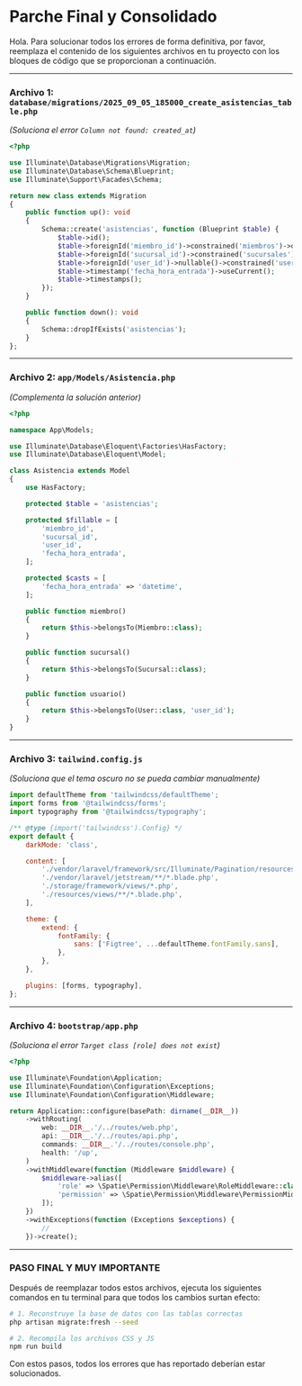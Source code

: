 # Parche Final y Consolidado

Hola. Para solucionar todos los errores de forma definitiva, por favor, reemplaza el contenido de los siguientes archivos en tu proyecto con los bloques de código que se proporcionan a continuación.

---

### Archivo 1: `database/migrations/2025_09_05_185000_create_asistencias_table.php`
*(Soluciona el error `Column not found: created_at`)*

```php
<?php

use Illuminate\Database\Migrations\Migration;
use Illuminate\Database\Schema\Blueprint;
use Illuminate\Support\Facades\Schema;

return new class extends Migration
{
    public function up(): void
    {
        Schema::create('asistencias', function (Blueprint $table) {
            $table->id();
            $table->foreignId('miembro_id')->constrained('miembros')->onDelete('cascade');
            $table->foreignId('sucursal_id')->constrained('sucursales');
            $table->foreignId('user_id')->nullable()->constrained('users')->comment('Empleado que registró la entrada');
            $table->timestamp('fecha_hora_entrada')->useCurrent();
            $table->timestamps();
        });
    }

    public function down(): void
    {
        Schema::dropIfExists('asistencias');
    }
};
```

---

### Archivo 2: `app/Models/Asistencia.php`
*(Complementa la solución anterior)*

```php
<?php

namespace App\Models;

use Illuminate\Database\Eloquent\Factories\HasFactory;
use Illuminate\Database\Eloquent\Model;

class Asistencia extends Model
{
    use HasFactory;

    protected $table = 'asistencias';

    protected $fillable = [
        'miembro_id',
        'sucursal_id',
        'user_id',
        'fecha_hora_entrada',
    ];

    protected $casts = [
        'fecha_hora_entrada' => 'datetime',
    ];

    public function miembro()
    {
        return $this->belongsTo(Miembro::class);
    }

    public function sucursal()
    {
        return $this->belongsTo(Sucursal::class);
    }

    public function usuario()
    {
        return $this->belongsTo(User::class, 'user_id');
    }
}
```

---

### Archivo 3: `tailwind.config.js`
*(Soluciona que el tema oscuro no se pueda cambiar manualmente)*

```javascript
import defaultTheme from 'tailwindcss/defaultTheme';
import forms from '@tailwindcss/forms';
import typography from '@tailwindcss/typography';

/** @type {import('tailwindcss').Config} */
export default {
    darkMode: 'class',

    content: [
        './vendor/laravel/framework/src/Illuminate/Pagination/resources/views/*.blade.php',
        './vendor/laravel/jetstream/**/*.blade.php',
        './storage/framework/views/*.php',
        './resources/views/**/*.blade.php',
    ],

    theme: {
        extend: {
            fontFamily: {
                sans: ['Figtree', ...defaultTheme.fontFamily.sans],
            },
        },
    },

    plugins: [forms, typography],
};
```

---

### Archivo 4: `bootstrap/app.php`
*(Soluciona el error `Target class [role] does not exist`)*

```php
<?php

use Illuminate\Foundation\Application;
use Illuminate\Foundation\Configuration\Exceptions;
use Illuminate\Foundation\Configuration\Middleware;

return Application::configure(basePath: dirname(__DIR__))
    ->withRouting(
        web: __DIR__.'/../routes/web.php',
        api: __DIR__.'/../routes/api.php',
        commands: __DIR__.'/../routes/console.php',
        health: '/up',
    )
    ->withMiddleware(function (Middleware $middleware) {
        $middleware->alias([
            'role' => \Spatie\Permission\Middleware\RoleMiddleware::class,
            'permission' => \Spatie\Permission\Middleware\PermissionMiddleware::class,
        ]);
    })
    ->withExceptions(function (Exceptions $exceptions) {
        //
    })->create();
```

---

### PASO FINAL Y MUY IMPORTANTE

Después de reemplazar todos estos archivos, ejecuta los siguientes comandos en tu terminal para que todos los cambios surtan efecto:

```bash
# 1. Reconstruye la base de datos con las tablas correctas
php artisan migrate:fresh --seed

# 2. Recompila los archivos CSS y JS
npm run build
```

Con estos pasos, todos los errores que has reportado deberían estar solucionados.
